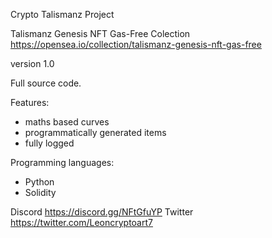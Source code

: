 Crypto Talismanz Project

Talismanz Genesis NFT Gas-Free Colection
https://opensea.io/collection/talismanz-genesis-nft-gas-free

version 1.0

Full source code.

Features:
- maths based curves
- programmatically generated items
- fully logged

Programming languages:
- Python
- Solidity

Discord https://discord.gg/NFtGfuYP
Twitter https://twitter.com/Leoncryptoart7
